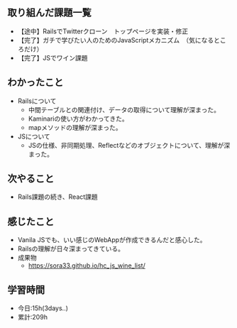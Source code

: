 ## 取り組んだ課題一覧
-  【途中】RailsでTwitterクローン　トップページを実装・修正
-  【完了】ガチで学びたい人のためのJavaScriptメカニズム　（気になるところだけ）
-  【完了】JSでワイン課題

## わかったこと
- Railsについて
  - 中間テーブルとの関連付け、データの取得について理解が深まった。
  - Kaminariの使い方がわかってきた。
  - mapメソッドの理解が深まった。
- JSについて
  - JSの仕様、非同期処理、Reflectなどのオブジェクトについて、理解が深まった。

## 次やること
- Rails課題の続き、React課題

## 感じたこと
- Vanila JSでも、いい感じのWebAppが作成できるんだと感心した。
- Railsの理解が日々深まってきている。
- 成果物
  - https://sora33.github.io/hc_js_wine_list/
## 学習時間
- 今日:15h(3days..)
- 累計:209h
